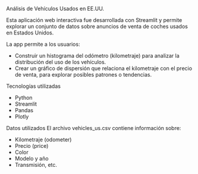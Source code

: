 Análisis de Vehículos Usados en EE.UU.

Esta aplicación web interactiva fue desarrollada con Streamlit y permite explorar un conjunto de datos sobre anuncios de venta de coches usados en Estados Unidos.

La app permite a los usuarios:
- Construir un histograma del odómetro (kilometraje) para analizar la distribución del uso de los vehículos.
- Crear un gráfico de dispersión que relaciona el kilometraje con el precio de venta, para explorar posibles patrones o tendencias.

Tecnologías utilizadas
- Python
- Streamlit
- Pandas
- Plotly

Datos utilizados
El archivo vehicles_us.csv contiene información sobre:
- Kilometraje (odometer)
- Precio (price)
- Color
- Modelo y año
- Transmisión, etc.
 